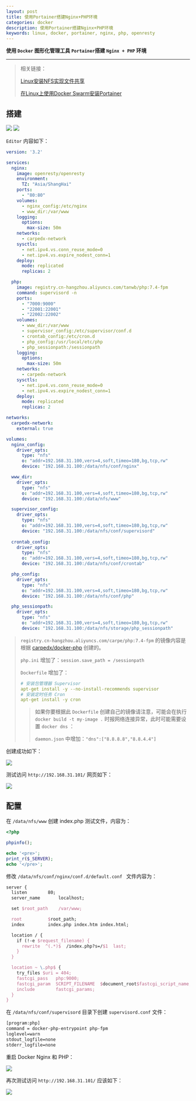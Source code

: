 ```yaml
---
layout: post
title: 使用Portainer搭建Nginx+PHP环境
categories: docker
description: 使用Portainer搭建Nginx+PHP环境
keywords: linux, docker, portainer, nginx, php, openresty
---
```




**使用 `Docker` 图形化管理工具 `Portainer`搭建 `Nginx + PHP` 环境**

****



>相关链接：
>
>[Linux安装NFS实现文件共享](https://carpedx.com/2023/09/16/linux_nfs/)
>
>[在Linux上使用Docker Swarm安装Portainer](https://carpedx.com/2023/09/17/docker_swarm_portainer/)



## 搭建

<img src="/images/posts/docker/portainer_nginx_php_step1.jpg" />

<img src="/images/posts/docker/portainer_nginx_php_step2.jpg" />

`Editor` 内容如下：

```yaml
version: '3.2'

services:
  nginx:
    image: openresty/openresty
    environment:
      TZ: "Asia/ShangHai"
    ports:
      - "80:80"
    volumes:
      - nginx_config:/etc/nginx
      - www_dir:/var/www
    logging:
      options:
        max-size: 50m
    networks:
      - carpedx-network
    sysctls:
      - net.ipv4.vs.conn_reuse_mode=0
      - net.ipv4.vs.expire_nodest_conn=1
    deploy:
      mode: replicated
      replicas: 2

  php:
    image: registry.cn-hangzhou.aliyuncs.com/tanwb/php:7.4-fpm
    command: supervisord -n
    ports:
      - "7000:9000"
      - "22001:22001"
      - "22002:22002"
    volumes:
      - www_dir:/var/www
      - supervisor_config:/etc/supervisor/conf.d
      - crontab_config:/etc/cron.d
      - php_config:/usr/local/etc/php
      - php_sessionpath:/sessionpath
    logging:
      options:
        max-size: 50m
    networks:
      - carpedx-network
    sysctls:
      - net.ipv4.vs.conn_reuse_mode=0
      - net.ipv4.vs.expire_nodest_conn=1
    deploy:
      mode: replicated
      replicas: 2

networks:
  carpedx-network:
    external: true

volumes:
  nginx_config:
    driver_opts:
      type: "nfs"
      o: "addr=192.168.31.100,vers=4,soft,timeo=180,bg,tcp,rw"
      device: "192.168.31.100:/data/nfs/conf/nginx"

  www_dir:
    driver_opts:
      type: "nfs"
      o: "addr=192.168.31.100,vers=4,soft,timeo=180,bg,tcp,rw"
      device: "192.168.31.100:/data/nfs/www"

  supervisor_config:
    driver_opts:
      type: "nfs"
      o: "addr=192.168.31.100,vers=4,soft,timeo=180,bg,tcp,rw"
      device: "192.168.31.100:/data/nfs/conf/supervisord"
      
  crontab_config:
    driver_opts:
      type: "nfs"
      o: "addr=192.168.31.100,vers=4,soft,timeo=180,bg,tcp,rw"
      device: "192.168.31.100:/data/nfs/conf/crontab"

  php_config:
    driver_opts:
      type: "nfs"
      o: "addr=192.168.31.100,vers=4,soft,timeo=180,bg,tcp,rw"
      device: "192.168.31.100:/data/nfs/conf/php"

  php_sessionpath:
    driver_opts:
      type: "nfs"
      o: "addr=192.168.31.100,vers=4,soft,timeo=180,bg,tcp,rw"
      device: "192.168.31.100:/data/nfs/storage/php_sessionpath"
```



> `registry.cn-hangzhou.aliyuncs.com/carpe/php:7.4-fpm` 的镜像内容是根据 [carpedx/docker-php](https://github.com/carpedx/docker-php/blob/main/7.4/fpm/bullseye/Dockerfile) 创建的。
>
> `php.ini` 增加了：`session.save_path = /sessionpath`
>
> `Dockerfile` 增加了：
>
> ```yaml
> # 安装包管理器 Supervisor
> apt-get install -y --no-install-recommends supervisor
> # 安装定时任务 Cron
> apt-get install -y cron
> ```
>
> > 如果你要根据此 `Dockerfile` 创建自己的镜像请注意，可能会在执行 `docker build -t my-image .` 时报网络连接异常，此时可能需要设置 `docker dns` ：
> >
> > `daemon.json` 中增加：`"dns":["8.8.8.8","8.8.4.4"]`



创建成功如下：

<img src="/images/posts/docker/portainer_nginx_php_step3.jpg" />

测试访问 `http://192.168.31.101/` 网页如下：

<img src="/images/posts/docker/portainer_nginx_php_step4.jpg" />



## 配置



在 `/data/nfs/www` 创建 index.php 测试文件，内容为：

```php
<?php

phpinfo();

echo '<pre>';
print_r($_SERVER);
echo '</pre>';
```



修改 `/data/nfs/conf/nginx/conf.d/default.conf ` 文件内容为：

```tex
server {
  listen		80;
  server_name		localhost;

  set $root_path	/var/www;

  root			$root_path;
  index			index.php index.htm index.html;

  location / {
    if (!-e $request_filename) {
      rewrite  ^(.*)$  /index.php?s=/$1  last;
    }
  }

  location ~ \.php$ {
    try_files $uri = 404;
    fastcgi_pass   php:9000;
    fastcgi_param  SCRIPT_FILENAME  $document_root$fastcgi_script_name;
    include        fastcgi_params;
  }
}
```



在 `/data/nfs/conf/supervisord` 目录下创建 `supervisord.conf` 文件：

```tex
[program:php]
command = docker-php-entrypoint php-fpm
loglevel=warn
stdout_logfile=none
stderr_logfile=none
```



重启 Docker Nginx 和 PHP：

<img src="/images/posts/docker/portainer_nginx_php_step5.jpg" />



再次测试访问 `http://192.168.31.101/` 应该如下：

<img src="/images/posts/docker/portainer_nginx_php_step6.jpg" />
